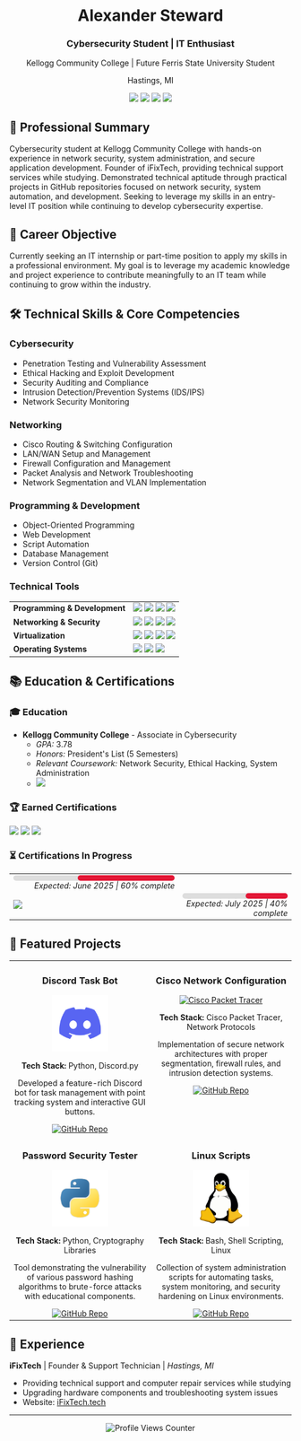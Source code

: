 <div align="center">
  <h1>Alexander Steward</h1>
  <h3>Cybersecurity Student | IT Enthusiast</h3>
  <p>Kellogg Community College | Future Ferris State University Student</p>
  <p>Hastings, MI</p>
  
  <div>
    <a href="https://www.linkedin.com/in/alex-steward-15782b22b/"><img src="https://img.shields.io/badge/-LinkedIn-0072b1?&style=for-the-badge&logo=linkedin&logoColor=white"/></a>
    <a href="mailto:alexstew321@gmail.com"><img src="https://img.shields.io/badge/-Email-D14836?style=for-the-badge&logo=gmail&logoColor=white"/></a>
    <a href="https://ifixtech.tech"><img src="https://img.shields.io/badge/-iFixTech-4285F4?&style=for-the-badge&logo=safari&logoColor=white"/></a>
    <a href="https://instagram.com/your_instagram"><img src="https://img.shields.io/badge/-Instagram-E4405F?style=for-the-badge&logo=instagram&logoColor=white"/></a>
  </div>
</div>

## 📄 Professional Summary

Cybersecurity student at Kellogg Community College with hands-on experience in network security, system administration, and secure application development. Founder of iFixTech, providing technical support services while studying. Demonstrated technical aptitude through practical projects in GitHub repositories focused on network security, system automation, and development. Seeking to leverage my skills in an entry-level IT position while continuing to develop cybersecurity expertise.

## 🎯 Career Objective

Currently seeking an IT internship or part-time position to apply my skills in a professional environment. My goal is to leverage my academic knowledge and project experience to contribute meaningfully to an IT team while continuing to grow within the industry.

## 🛠️ Technical Skills & Core Competencies

### Cybersecurity
- Penetration Testing and Vulnerability Assessment
- Ethical Hacking and Exploit Development
- Security Auditing and Compliance
- Intrusion Detection/Prevention Systems (IDS/IPS)
- Network Security Monitoring

### Networking
- Cisco Routing & Switching Configuration
- LAN/WAN Setup and Management
- Firewall Configuration and Management
- Packet Analysis and Network Troubleshooting
- Network Segmentation and VLAN Implementation

### Programming & Development
- Object-Oriented Programming
- Web Development
- Script Automation
- Database Management
- Version Control (Git)

### Technical Tools

<table>
  <tr>
    <td><strong>Programming & Development</strong></td>
    <td>
      <img src="https://img.shields.io/badge/-JavaScript-F7DF1E?style=for-the-badge&logo=javascript&logoColor=black"/>
      <img src="https://img.shields.io/badge/-Python-3776AB?style=for-the-badge&logo=python&logoColor=white"/>
      <img src="https://img.shields.io/badge/-HTML5-E34F26?style=for-the-badge&logo=html5&logoColor=white"/>
      <img src="https://img.shields.io/badge/-CSS3-1572B6?style=for-the-badge&logo=css3&logoColor=white"/>
    </td>
  </tr>
  <tr>
    <td><strong>Networking & Security</strong></td>
    <td>
      <img src="https://img.shields.io/badge/-Wireshark-1679A7?&style=for-the-badge&logo=Wireshark&logoColor=white"/>
      <img src="https://img.shields.io/badge/-Nmap-4682B4?&style=for-the-badge&logo=protocols.io&logoColor=white"/>
      <img src="https://img.shields.io/badge/-Metasploit-4C4C4C?&style=for-the-badge&logo=metasploit&logoColor=white"/>
      <img src="https://img.shields.io/badge/-Cisco_Packet_Tracer-1BA0D7?&style=for-the-badge&logo=cisco&logoColor=white"/>
    </td>
  </tr>
  <tr>
    <td><strong>Virtualization</strong></td>
    <td>
      <img src="https://img.shields.io/badge/-VirtualBox-183A61?&style=for-the-badge&logo=virtualbox&logoColor=white"/>
      <img src="https://img.shields.io/badge/-Hyper--V-0078D7?&style=for-the-badge&logo=windows&logoColor=white"/>
      <img src="https://img.shields.io/badge/-VMware-607078?&style=for-the-badge&logo=vmware&logoColor=white"/>
      <img src="https://img.shields.io/badge/-Proxmox-8A8B8E?&style=for-the-badge&logo=proxmox&logoColor=white"/>
    </td>
  </tr>
  <tr>
    <td><strong>Operating Systems</strong></td>
    <td>
      <img src="https://img.shields.io/badge/-Linux-FCC624?&style=for-the-badge&logo=linux&logoColor=black"/>
      <img src="https://img.shields.io/badge/-Windows-0078D6?&style=for-the-badge&logo=windows&logoColor=white"/>
      <img src="https://img.shields.io/badge/-Kali_Linux-557C94?&style=for-the-badge&logo=kali-linux&logoColor=white"/>
    </td>
  </tr>
</table>

## 📚 Education & Certifications

<div>
  <h3>🎓 Education</h3>
  <ul>
    <li><strong>Kellogg Community College</strong> - Associate in Cybersecurity
      <ul>
        <li><em>GPA:</em> 3.78</li>
        <li><em>Honors:</em> President's List (5 Semesters)</li>
        <li><em>Relevant Coursework:</em> Network Security, Ethical Hacking, System Administration</li>
        <li><a href="https://github.com/alexsteward/Cybersecurity-Coursework"><img src="https://img.shields.io/badge/-Course_Syllabi-417EAF?&style=flat&logo=read-the-docs&logoColor=white"/></a></li>
      </ul>
    </li>
  </ul>
  
  <h3>🏆 Earned Certifications</h3>
  <div>
    <img src="https://img.shields.io/badge/-CompTIA_ITF+-E31837?&style=for-the-badge&logo=comptia&logoColor=white"/>
    <img src="https://img.shields.io/badge/-CompTIA+-E31837?&style=for-the-badge&logo=comptia&logoColor=white"/>
    <img src="https://img.shields.io/badge/-CompTIA_Network+-E31837?&style=for-the-badge&logo=comptia&logoColor=white"/>

  </div>
  
  <h3>⏳ Certifications In Progress</h3>
  <table>
    <tr>
      <td width="40%" align="right">
        <div style="width:100%;height:10px;background-color:#ddd;border-radius:5px;">
          <div style="width:60%;height:10px;background-color:#E31837;border-radius:5px;"></div>
        </div>
        <i>Expected: June 2025 | 60% complete</i>
      </td>
    </tr>
    <tr>
      <td width="60%">
        <img src="https://img.shields.io/badge/-CompTIA_Security+-E31837?&style=for-the-badge&logo=comptia&logoColor=white"/>
      </td>
      <td width="40%" align="right">
        <div style="width:100%;height:10px;background-color:#ddd;border-radius:5px;">
          <div style="width:40%;height:10px;background-color:#E31837;border-radius:5px;"></div>
        </div>
        <i>Expected: July 2025 | 40% complete</i>
      </td>
    </tr>
  </table>
</div>

## 🚀 Featured Projects

<table>
  <tr>
    <td width="50%" valign="top">
      <h3 align="center">Discord Task Bot</h3>
      <div align="center">
        <a href="https://github.com/alexsteward/Discord-Bot" target="_blank">
          <img src="https://raw.githubusercontent.com/github/explore/2a3ce46f963399611d8e2054bb0ce9a4b539296a/topics/discord/discord.png" width="100" alt="Discord Bot"/>
        </a>
        <p><strong>Tech Stack:</strong> Python, Discord.py</p>
        <p>Developed a feature-rich Discord bot for task management with point tracking system and interactive GUI buttons.</p>
        <a href="https://github.com/alexsteward/Discord-Bot" target="_blank">
          <img src="https://img.shields.io/badge/-GitHub_Repo-181717?&style=for-the-badge&logo=github&logoColor=white" alt="GitHub Repo"/>
        </a>
      </div>
    </td>
    <td width="50%" valign="top">
      <h3 align="center">Cisco Network Configuration</h3>
      <div align="center">
        <a href="https://github.com/alexsteward/cisco-packet-tracer" target="_blank">
          <img src="https://img.icons8.com/color/452/cisco-router.png" width="100" alt="Cisco Packet Tracer"/>
        </a>
        <p><strong>Tech Stack:</strong> Cisco Packet Tracer, Network Protocols</p>
        <p>Implementation of secure network architectures with proper segmentation, firewall rules, and intrusion detection systems.</p>
        <a href="https://github.com/alexsteward/cisco-packet-tracer" target="_blank">
          <img src="https://img.shields.io/badge/-GitHub_Repo-181717?&style=for-the-badge&logo=github&logoColor=white" alt="GitHub Repo"/>
        </a>
      </div>
    </td>
  </tr>
  <tr>
    <td width="50%" valign="top">
      <h3 align="center">Password Security Tester</h3>
      <div align="center">
        <a href="https://github.com/alexsteward/Password-Security-Tester" target="_blank">
          <img src="https://raw.githubusercontent.com/github/explore/80688e429a7d4ef2fca1e82350fe8e3517d3494d/topics/python/python.png" width="100" alt="Password Security"/>
        </a>
        <p><strong>Tech Stack:</strong> Python, Cryptography Libraries</p>
        <p>Tool demonstrating the vulnerability of various password hashing algorithms to brute-force attacks with educational components.</p>
        <a href="https://github.com/alexsteward/Password-Security-Tester" target="_blank">
          <img src="https://img.shields.io/badge/-GitHub_Repo-181717?&style=for-the-badge&logo=github&logoColor=white" alt="GitHub Repo"/>
        </a>
      </div>
    </td>
    <td width="50%" valign="top">
      <h3 align="center">Linux Scripts</h3>
      <div align="center">
        <a href="https://github.com/alexsteward/LinuxScripts" target="_blank">
          <img src="https://raw.githubusercontent.com/github/explore/80688e429a7d4ef2fca1e82350fe8e3517d3494d/topics/linux/linux.png" width="100" alt="Linux Scripts"/>
        </a>
        <p><strong>Tech Stack:</strong> Bash, Shell Scripting, Linux</p>
        <p>Collection of system administration scripts for automating tasks, system monitoring, and security hardening on Linux environments.</p>
        <a href="https://github.com/alexsteward/LinuxScripts" target="_blank">
          <img src="https://img.shields.io/badge/-GitHub_Repo-181717?&style=for-the-badge&logo=github&logoColor=white" alt="GitHub Repo"/>
        </a>
      </div>
    </td>
  </tr>
</table>

## 💼 Experience

**iFixTech** | Founder & Support Technician | *Hastings, MI*
- Providing technical support and computer repair services while studying
- Upgrading hardware components and troubleshooting system issues
- Website: [iFixTech.tech](https://ifixtech.tech)

---

<div align="center">
  <img src="https://komarev.com/ghpvc/?username=alexsteward&color=blueviolet&style=flat-square&label=Profile+Views" alt="Profile Views Counter"/>
</div>
